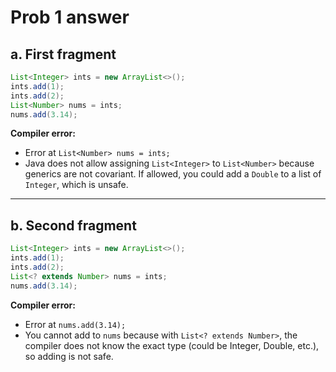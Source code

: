 # Prob 1 answer

## a. First fragment
```java
List<Integer> ints = new ArrayList<>();
ints.add(1);
ints.add(2);
List<Number> nums = ints;
nums.add(3.14);
```
**Compiler error:**
- Error at `List<Number> nums = ints;`
- Java does not allow assigning `List<Integer>` to `List<Number>` because generics are not covariant. If allowed, you could add a `Double` to a list of `Integer`, which is unsafe.

---

## b. Second fragment
```java
List<Integer> ints = new ArrayList<>();
ints.add(1);
ints.add(2);
List<? extends Number> nums = ints;
nums.add(3.14);
```
**Compiler error:**
- Error at `nums.add(3.14);`
- You cannot add to `nums` because with `List<? extends Number>`, the compiler does not know the exact type (could be Integer, Double, etc.), so adding is not safe.


